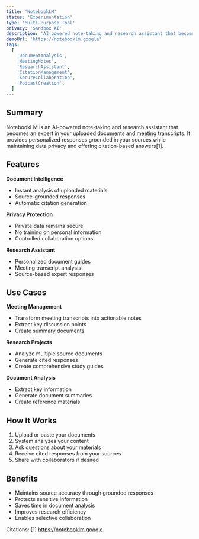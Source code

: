 ```yaml
---
title: 'NotebookLM'
status: 'Experimentation'
type: 'Multi-Purpose Tool'
privacy: 'Sandbox AI'
description: 'AI-powered note-taking and research assistant that becomes an expert in your uploaded documents'
demoUrl: 'https://notebooklm.google'
tags:
  [
    'DocumentAnalysis',
    'MeetingNotes',
    'ResearchAssistant',
    'CitationManagement',
    'SecureCollaboration',
    'PodcastCreation',
  ]
---
```


## Summary

NotebookLM is an AI-powered note-taking and research assistant that becomes an expert in your uploaded documents and meeting transcripts. It provides personalized responses grounded in your sources while maintaining data privacy and offering citation-based answers[1].

## Features

**Document Intelligence**

- Instant analysis of uploaded materials
- Source-grounded responses
- Automatic citation generation

**Privacy Protection**

- Private data remains secure
- No training on personal information
- Controlled collaboration options

**Research Assistant**

- Personalized document guides
- Meeting transcript analysis
- Source-based expert responses

## Use Cases

**Meeting Management**

- Transform meeting transcripts into actionable notes
- Extract key discussion points
- Create summary documents

**Research Projects**

- Analyze multiple source documents
- Generate cited responses
- Create comprehensive study guides

**Document Analysis**

- Extract key information
- Generate document summaries
- Create reference materials

## How It Works

1. Upload or paste your documents
2. System analyzes your content
3. Ask questions about your materials
4. Receive cited responses from your sources
5. Share with collaborators if desired

## Benefits

- Maintains source accuracy through grounded responses
- Protects sensitive information
- Saves time in document analysis
- Improves research efficiency
- Enables selective collaboration

Citations:
[1] https://notebooklm.google
